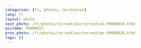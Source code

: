 ```yaml
---
categories: [fr, photos, recreation]
lang: fr
layout: photo
next_photo: /fr/photos/recreation/recreation-P0000045.html
picname: P0000023
prev_photo: /fr/photos/recreation/recreation-P0000026.html
tags: []
---
```

